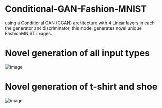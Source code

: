 # Conditional-GAN-Fashion-MNIST
using a Conditional GAN (CGAN) architecture with 4 Linear layers in each the generator and discriminator, this model generates novel unique FashionMNIST images.

# Novel generation of all input types
![image](https://github.com/MasterMeep/Conditional-GAN-Fashion-MNIST/assets/51376656/a560dbf0-588c-4f39-8470-a6ac585509e8)

# Novel generation of t-shirt and shoe
![image](https://github.com/MasterMeep/Conditional-GAN-Fashion-MNIST/assets/51376656/520e41fd-6062-4ab3-a3e7-5459cb1f6779)
